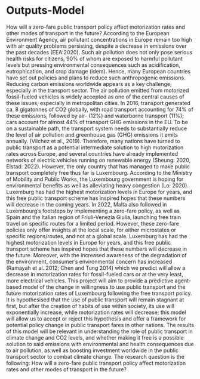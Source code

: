 # Outputs-Model
How will a zero-fare public transport policy affect motorization rates and other modes of transport in the future?
According to the European Environment Agency, air pollutant concentrations in Europe remain too high with air quality problems persisting, despite a decrease in emissions over the past decades (EEA:2020). Such air pollution does not only pose serious health risks for citizens, 90% of whom are exposed to harmful pollutant levels but pressing environmental consequences such as acidification, eutrophication, and crop damage (idem). Hence, many European countries have set out policies and plans to reduce such anthropogenic emissions. Reducing carbon emissions worldwide appears as a key challenge, especially in the transport sector. The air pollution emitted from motorized fossil-fueled vehicles is widely accepted as one of the central causes of these issues, especially in metropolitan cities. In 2016, transport generated ca. 8 gigatonnes of CO2 globally, with road transport accounting for 74% of these emissions, followed by air- (12%) and waterborne transport (11%); cars account for almost 44% of transport GHG emissions in the EU. To be on a sustainable path, the transport system needs to substantially reduce the level of air pollution and greenhouse gas (GHG) emissions it emits annually. (Vilchez et al., 2019).
Therefore, many nations have turned to public transport as a potential intermediate solution to high motorization rates across Europe, and several countries have already implemented networks of electric vehicles running on renewable energy (Sheung: 2020, Elstad: 2022). However, the only country that has managed to make public transport completely free thus far is Luxembourg. According to the Ministry of Mobility and Public Works, the Luxembourg government is hoping for environmental benefits as well as alleviating heavy congestion (Lo: 2020). Luxemburg has had the highest motorization levels in Europe for years, and this free public transport scheme has inspired hopes that these numbers will decrease in the coming years. In 2022, Malta also followed in Luxembourg’s footsteps by implementing a zero-fare policy, as well as Spain and the Italian region of Friuli-Venezia Giulia, launching free train travel on specific routes for a limited period. However, these zero-fare policies only offer insights at the local scale, for either microstates or specific regions/routes, and not at a global scale. Luxemburg has had the highest motorization levels in Europe for years, and this free public transport scheme has inspired hopes that these numbers will decrease in the future.
Moreover, with the increased awareness of the degradation of the environment, consumer’s environmental concern has increased (Ramayah et al. 2012; Chen and Tung 2014) which we predict will allow a decrease in motorization rates for fossil-fueled cars or at the very least, more electrical vehicles. This project will aim to provide a predictive agent-based model of the change in willingness to use public transport and the future motorization rates of Luxembourg following the free transport policy. It is hypothesised that the use of public transport will remain stagnant at first, but after the creation of habits of use within society, its use will exponentially increase, while motorization rates will decrease; this model will allow us to accept or reject this hypothesis and offer a framework for potential policy change in public transport fares in other nations.
The results of this model will be relevant in understanding the role of public transport in climate change and CO2 levels, and whether making it free is a possible solution to said emissions with environmental and health consequences due to air pollution, as well as boosting investment worldwide in the public transport sector to combat climate change. The research question is the following: How will a zero-fare public transport policy affect motorization rates and other modes of transport in the future?
